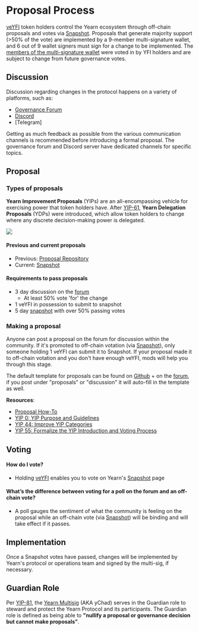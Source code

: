 # Proposal Process

[veYFI](https://docs.yearn.fi/contributing/governance/veyfi) token holders control the Yearn ecosystem through off-chain proposals and votes via [Snapshot](https://snapshot.org/#/ybaby.eth). Proposals that generate majority support (>50% of the vote) are implemented by a 9-member multi-signature wallet, and 6 out of 9 wallet signers must sign for a change to be implemented. The [members of the multi-signature wallet](https://docs.yearn.fi/resources/faq#who-is-on-the-multisig) were voted in by YFI holders and are subject to change from future governance votes.

## Discussion

Discussion regarding changes in the protocol happens on a variety of platforms, such as:

- [Governance Forum](https://gov.yearn.fi/)
- [Discord](https://discord.gg/yearn)
- [Telegram]

Getting as much feedback as possible from the various communication channels is recommended before introducing a formal proposal. The governance forum and Discord server have dedicated channels for specific topics.

## Proposal

### Types of proposals

**Yearn Improvement Proposals** (YIPs) are an all-encompassing vehicle for exercising power that token holders have. After [YIP-61](https://gov.yearn.fi/t/yip-61-governance-2-0/10460), **Yearn Delegation Proposals** (YDPs) were introduced, which allow token holders to change where any discrete decision-making power is delegated.

![](https://i.imgur.com/ZRNp2Zq.png)

#### Previous and current proposals

- Previous: [Proposal Repository](https://docs.yearn.fi/contributing/governance/proposal-repository)
- Current: [Snapshot](https://snapshot.org/#/ybaby.eth)

#### Requirements to pass proposals

- 3 day discussion on the [forum](https://gov.yearn.fi/)
  - At least 50% vote 'for' the change
- 1 veYFI in possession to submit to snapshot
- 5 day [snapshot](https://snapshot.org/#/ybaby.eth) with over 50% passing votes

### Making a proposal

Anyone can post a proposal on the forum for discussion within the community. If it's promoted to off-chain votation (via [Snapshot](https://snapshot.org/#/ybaby.eth)), only someone holding 1 veYFI can submit it to Snapshot. If your proposal made it to off-chain votation and you don't have enough veYFI, mods will help you through this stage.

The default template for proposals can be found on [Github](https://github.com/yearn/YIPS/blob/master/yip-X.md) + on the [forum](https://gov.yearn.fi), if you post under "proposals" or "discussion" it will auto-fill in the template as well.

**Resources**:

- [Proposal How-To](https://gov.yearn.fi/t/proposal-how-to/106)
- [YIP 0: YIP Purpose and Guidelines](https://yips.yearn.fi/YIPS/yip-0)
- [YIP 44: Improve YIP Categories](https://yips.yearn.fi/YIPS/yip-44)
- [YIP 55: Formalize the YIP Introduction and Voting Process](https://gov.yearn.fi/t/yip-55-formalize-the-yip-process/7959)

## Voting

#### How do I vote?

- Holding [veYFI](https://docs.yearn.fi/contributing/governance/veyfi) enables you to vote on Yearn's [Snapshot](https://snapshot.org/#/ybaby.eth) page

#### What’s the difference between voting for a poll on the forum and an off-chain vote?

- A poll gauges the sentiment of what the community is feeling on the proposal while an off-chain vote (via [Snapshot](https://snapshot.org/#/ybaby.eth)) will be binding and will take effect if it passes.

## Implementation

Once a Snapshot votes have passed, changes will be implemented by Yearn's protocol or operations team and signed by the multi-sig, if necessary.

## Guardian Role

Per [YIP-81](https://snapshot.box/#/s:veyfi.eth/proposal/0x6f3082db2cef3e0c254e569580d063cb14130a92d0bf1729bef342a386e419f2), the [Yearn Multisig](/developers/security/multisig) (AKA yChad) serves in the Guardian role to steward and protect the Yearn Protocol and its participants. The Guardian role is defined as being able to **"nullify a proposal or governance decision but cannot make proposals"**.
